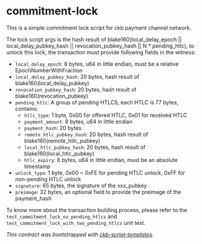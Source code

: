 # commitment-lock

This is a simple commitment lock script for ckb payment channel network.

The lock script args is the hash result of blake160(local_delay_epoch || local_delay_pubkey_hash || revocation_pubkey_hash || N * pending_htlc), to unlock this lock, the transaction must provide following fields in the witness:

- `local_delay_epoch`: 8 bytes, u64 in little endian, must be a relative EpochNumberWithFraction
- `local_delay_pubkey_hash`: 20 bytes, hash result of blake160(local_delay_pubkey)
- `revocation_pubkey_hash`: 20 bytes, hash result of blake160(revocation_pubkey)
- `pending_htlc`: A group of pending HTLCS, each HTLC is 77 bytes, contains:
    - `htlc_type`: 1 byte, 0x00 for offered HTLC, 0x01 for received HTLC
    - `payment_amount`: 8 bytes, u64 in little endian
    - `payment_hash`: 20 bytes
    - `remote_htlc_pubkey_hash`: 20 bytes, hash result of blake160(remote_htlc_pubkey)
    - `local_htlc_pubkey_hash`: 20 bytes, hash result of blake160(local_htlc_pubkey)
    - `htlc_expiry`: 8 bytes, u64 in little endian, must be an absolute timestamp
- `unlock_type`: 1 byte, 0x00 ~ 0xFE for pending HTLC unlock, 0xFF for non-pending HTLC unlock
- `signature`: 65 bytes, the signature of the xxx_pubkey
- `preimage`: 32 bytes, an optional field to provide the preimage of the payment_hash

To know more about the transaction building process, please refer to the `test_commitment_lock_no_pending_htlcs` and `test_commitment_lock_with_two_pending_htlcs` unit test.

*This contract was bootstrapped with [ckb-script-templates].*

[ckb-script-templates]: https://github.com/cryptape/ckb-script-templates
